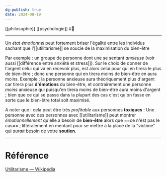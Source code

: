 ```yaml
---
dg-publish: true
date: 2024-08-19
---
```

[[philosophie]] [[psychologie]] #🌲  

---
Un *état émotionnel* peut fortement briser l'égalité entre les individus sachant que l'[[utilitarisme]] se soucie de la maximisation du bien-être

Par exemple : un groupe de personne dont une se sentant *anxieuse* (voir aussi [[différence entre anxiété et stress]]). Sur le choix de donner de l'argent celui qui va en recevoir plus, est alors celui pour qui en tirera le plus de bien-être ; donc une personne qui en tirera moins de bien-être en aura moins. Exemple : la personne anxieuse aura théoriquement plus d'argent car tirera plus **d'émotions** du bien-être, et contrairement une personne *moins* anxieuse qui puisqu'en tirera moins de bien-être aura moins d'argent ; bien que ce qui se passe dans la plupart des cas c'est qu'on fasse en sorte que le bien-être total soit maximisé.

A noter que : cela peut être très *profitable* aux personnes **toxiques** : Une personne avec des personnes avec [[utilitarisme]] peut montrer *émotionnellement* qu'elle a besoin de **bien-être** alors que ==ce n'est pas le cas== ; littéralement en mentant pour se mettre à la place de la "victime" qui *aurait* besoin de votre **soutien**. 

---
# Référence
[Utilitarisme — Wikipédia](https://fr.wikipedia.org/wiki/Utilitarisme#L'indifférence_à_l'inégalité)